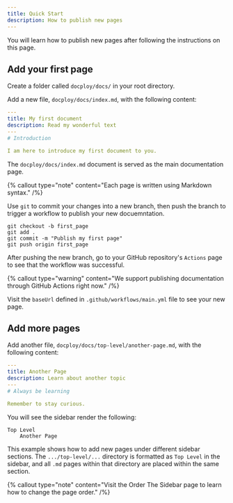 ```yaml
---
title: Quick Start
description: How to publish new pages
---
```


You will learn how to publish new pages after following the instructions on this page.

## Add your first page

Create a folder called `docploy/docs/` in your root directory.

Add a new file, `docploy/docs/index.md`, with the following content:

```yaml
---
title: My first document
description: Read my wonderful text
---
# Introduction

I am here to introduce my first document to you.
```

The `docploy/docs/index.md` document is served as the main documentation page.

{% callout
  type="note"
  content="Each page is written using Markdown syntax."
/%}

Use `git` to commit your changes into a new branch, then push the branch to trigger a workflow to publish your new docuemntation.

```shell
git checkout -b first_page
git add .
git commit -m "Publish my first page"
git push origin first_page
```

After pushing the new branch, go to your GitHub repository's `Actions` page to see that the workflow was successful.

{% callout
  type="warning"
  content="We support publishing documentation through GitHub Actions right now."
/%}

Visit the `baseUrl` defined in `.github/workflows/main.yml` file to see your new page.

## Add more pages

Add another file, `docploy/docs/top-level/another-page.md`, with the following content:

```yaml
---
title: Another Page
description: Learn about another topic
---
# Always be learning

Remember to stay curious.
```

You will see the sidebar render the following:

```
Top Level
    Another Page
```

This example shows how to add new pages under different sidebar sections. The `.../top-level/...` directory is formatted as `Top Level` in the sidebar, and all `.md` pages within that directory are placed within the same section.

{% callout
  type="note"
  content="Visit the Order The Sidebar page to learn how to change the page order."
/%}
